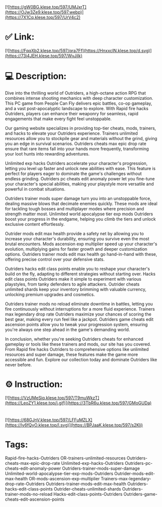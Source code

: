 [![https://gW0BG.klese.top/597/UMJxrT](https://OJw3Ze9.klese.top/597.webp)](https://7X1Cq.klese.top/597/UrV4c2)
# ✅ Link:
[![https://FqqXb2.klese.top/597/qra7Ff](https://HnxxcIN.klese.top/d.svg)](https://73i4JEH.klese.top/597/WvJilk)
# 💻 Description:
Dive into the thrilling world of Outriders, a high-octane action RPG that combines intense shooting mechanics with deep character customization. This PC game from People Can Fly delivers epic battles, co-op gameplay, and a vast post-apocalyptic landscape to explore. With Rapid fire hacks Outriders, players can enhance their weaponry for seamless, rapid engagements that make every fight feel unstoppable.



Our gaming website specializes in providing top-tier cheats, mods, trainers, and hacks to elevate your Outriders experience. Trainers unlimited resources allow you to stockpile gear and materials without the grind, giving you an edge in survival scenarios. Outriders cheats max epic drop rate ensure that rare items fall into your hands more frequently, transforming your loot hunts into rewarding adventures.



Unlimited exp hacks Outriders accelerate your character's progression, letting you level up faster and unlock new abilities with ease. This feature is perfect for players eager to dominate the game's challenges without endless grinding. Outriders pc cheats edit anomaly power let you fine-tune your character's special abilities, making your playstyle more versatile and powerful in combat situations.



Outriders trainer mods super damage turn you into an unstoppable force, dealing massive blows that decimate enemies quickly. These mods are ideal for tackling tough bosses and multiplayer modes where precision and strength matter most. Unlimited world apocalypse tier exp mods Outriders boost your progress in the endgame, helping you climb the tiers and unlock exclusive content effortlessly.



Outrider mods edit max health provide a safety net by allowing you to increase your character's durability, ensuring you survive even the most brutal encounters. Mods ascension exp multiplier speed up your character's evolution, multiplying gains for faster growth and deeper customization options. Outriders trainer mods edit max health go hand-in-hand with these, offering precise control over your defensive stats.



Outriders hacks edit class points enable you to reshape your character's build on the fly, adapting to different strategies without starting over. Hacks edit class points Outriders make it simple to experiment with various playstyles, from tanky defenders to agile attackers. Outrider cheats unlimited shards keep your inventory brimming with valuable currency, unlocking premium upgrades and cosmetics.



Outriders trainer mods no reload eliminate downtime in battles, letting you fire continuously without interruptions for a more fluid experience. Trainers max legendary drop rate Outriders maximize your chances of scoring the best gear, making every run feel like a jackpot. Outriders game cheats edit ascension points allow you to tweak your progression system, ensuring you're always one step ahead in the game's demanding world.



In conclusion, whether you're seeking Outriders cheats for enhanced gameplay or tools like these trainers and mods, our site has you covered. From Rapid fire hacks Outriders to comprehensive options like unlimited resources and super damage, these features make the game more accessible and fun. Explore our collection today and dominate Outriders like never before.

# ⚙️ Instruction:
[![https://VzUMeSiq.klese.top/597/T9muWkzT](https://LeoZY1.klese.top/i.gif)](https://3TbR6u.klese.top/597/GMoGUDa)
#
[![https://68GJnV.klese.top/597/LFFuMZLX](https://ly6fQyO.klese.top/l.svg)](https://BPJaaK.klese.top/597/s2Kli)
# Tags:
Rapid-fire-hacks-Outriders OR-trainers-unlimited-resources Outriders-cheats-max-epic-drop-rate Unlimited-exp-hacks-Outriders Outriders-pc-cheats-edit-anomaly-power Outriders-trainer-mods-super-damage Unlimited-world-apocalypse-tier-exp-mods-Outriders Outrider-mods-edit-max-health OR-mods-ascension-exp-multiplier Trainers-max-legendary-drop-rate-Outriders Outriders-trainer-mods-edit-max-health Outriders-hacks-edit-class-points Outrider-cheats-unlimited-shards Outriders-trainer-mods-no-reload Hacks-edit-class-points-Outriders Outriders-game-cheats-edit-ascension-points






